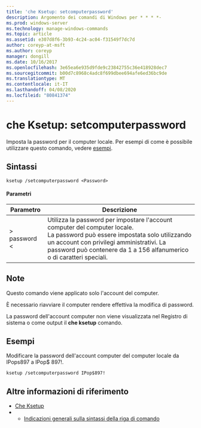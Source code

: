 ```yaml
---
title: 'che Ksetup: setcomputerpassword'
description: Argomento dei comandi di Windows per * * * *-
ms.prod: windows-server
ms.technology: manage-windows-commands
ms.topic: article
ms.assetid: e307d8f6-3b93-4c24-ac04-f31549f7dc7d
author: coreyp-at-msft
ms.author: coreyp
manager: dongill
ms.date: 10/16/2017
ms.openlocfilehash: 3e65ea6e935d9fde9c23842755c36e418928dec7
ms.sourcegitcommit: b00d7c8968c4adc8f699dbee694afe6ed36bc9de
ms.translationtype: MT
ms.contentlocale: it-IT
ms.lasthandoff: 04/08/2020
ms.locfileid: "80841374"
---
```

# <a name="ksetupsetcomputerpassword"></a>che Ksetup: setcomputerpassword



Imposta la password per il computer locale. Per esempi di come è possibile utilizzare questo comando, vedere [esempi](#BKMK_Examples).

## <a name="syntax"></a>Sintassi

```
ksetup /setcomputerpassword <Password>
```

#### <a name="parameters"></a>Parametri

|Parametro|Descrizione|
|---------|-----------|
|> password \<|Utilizza la password per impostare l'account computer del computer locale.</br>La password può essere impostata solo utilizzando un account con privilegi amministrativi. La password può contenere da 1 a 156 alfanumerico o di caratteri speciali.|

## <a name="remarks"></a>Note

Questo comando viene applicato solo l'account del computer.

È necessario riavviare il computer rendere effettiva la modifica di password.

La password dell'account computer non viene visualizzata nel Registro di sistema o come output il **che ksetup** comando.

## <a name="examples"></a><a name=BKMK_Examples></a>Esempi

Modificare la password dell'account computer del computer locale da IPops897 a IPop$ 897!.
```
ksetup /setcomputerpassword IPop$897!
```

## <a name="additional-references"></a>Altre informazioni di riferimento

-   [Che Ksetup](ksetup.md)
-   - [Indicazioni generali sulla sintassi della riga di comando](command-line-syntax-key.md)